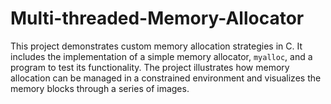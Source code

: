 # Multi-threaded-Memory-Allocator
This project demonstrates custom memory allocation strategies in C. It includes the implementation of a simple memory allocator, `myalloc`, and a program to test its functionality. The project illustrates how memory allocation can be managed in a constrained environment and visualizes the memory blocks through a series of images.
